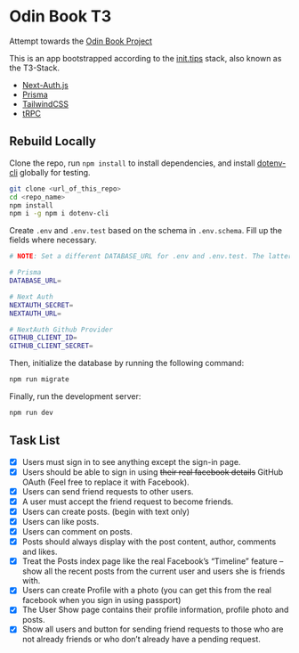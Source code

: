# Odin Book T3

Attempt towards the [Odin Book Project](https://www.theodinproject.com/lessons/nodejs-odin-book)

This is an app bootstrapped according to the [init.tips](https://init.tips) stack, also known as the T3-Stack.

- [Next-Auth.js](https://next-auth.js.org)
- [Prisma](https://prisma.io)
- [TailwindCSS](https://tailwindcss.com)
- [tRPC](https://trpc.io)

## Rebuild Locally


Clone the repo, run `npm install` to install dependencies, and install [dotenv-cli](https://www.npmjs.com/package/dotenv-cli) globally for testing.

```bash
git clone <url_of_this_repo>
cd <repo_name>
npm install
npm i -g npm i dotenv-cli
```

Create `.env` and `.env.test` based on the schema in `.env.schema`. Fill up the fields where necessary.

```bash
# NOTE: Set a different DATABASE_URL for .env and .env.test. The latter will be used for testing.

# Prisma
DATABASE_URL=

# Next Auth
NEXTAUTH_SECRET=
NEXTAUTH_URL=

# NextAuth Github Provider
GITHUB_CLIENT_ID=
GITHUB_CLIENT_SECRET=
```

Then, initialize the database by running the following command:

```bash
npm run migrate
```

Finally, run the development server:

```bash
npm run dev
```

## Task List

- [x]  Users must sign in to see anything except the sign-in page.
- [x]  Users should be able to sign in using ~~their real facebook details~~ GitHub OAuth (Feel free to replace it with Facebook).
- [x]  Users can send friend requests to other users.
- [x]  A user must accept the friend request to become friends.
- [x]  Users can create posts. (begin with text only)
- [x]  Users can like posts.
- [x]  Users can comment on posts.
- [x]  Posts should always display with the post content, author, comments and likes.
- [x]  Treat the Posts index page like the real Facebook’s “Timeline” feature – show all the recent posts from the current user and users she is friends with.
- [x]  Users can create Profile with a photo (you can get this from the real facebook when you sign in using passport)
- [x]  The User Show page contains their profile information, profile photo and posts.
- [x]  Show all users and button for sending friend requests to those who are not already friends or who don’t already have a pending request.

